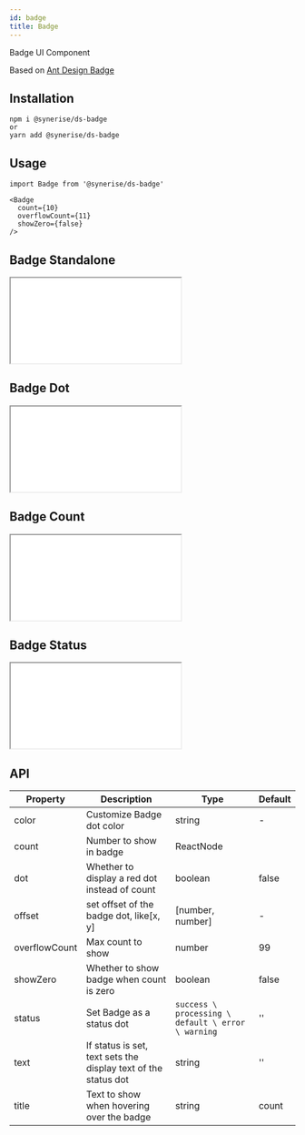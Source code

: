 ```yaml
---
id: badge
title: Badge
---
```


Badge UI Component

Based on [Ant Design Badge](https://ant.design/components/badge/)

## Installation

```
npm i @synerise/ds-badge
or
yarn add @synerise/ds-badge
```

## Usage

```
import Badge from '@synerise/ds-badge'

<Badge
  count={10}
  overflowCount={11}
  showZero={false}
/>

```

## Badge Standalone

<iframe src="/storybook-static/iframe.html?id=components-badge--standalone"></iframe>

## Badge Dot

<iframe src="/storybook-static/iframe.html?id=components-badge--dot"></iframe>

## Badge Count

<iframe src="/storybook-static/iframe.html?id=components-badge--count"></iframe>

## Badge Status

<iframe src="/storybook-static/iframe.html?id=components-badge--status"></iframe>

## API

| Property      | Description                                                    | Type                                               | Default |
| ------------- | -------------------------------------------------------------- | -------------------------------------------------- | ------- |
| color         | Customize Badge dot color                                      | string                                             | -       |
| count         | Number to show in badge                                        | ReactNode                                          |         |
| dot           | Whether to display a red dot instead of count                  | boolean                                            | false   |
| offset        | set offset of the badge dot, like[x, y]                        | [number, number]                                   | -       |
| overflowCount | Max count to show                                              | number                                             | 99      |
| showZero      | Whether to show badge when count is zero                       | boolean                                            | false   |
| status        | Set Badge as a status dot                                      | `success \ processing \ default \ error \ warning` | ''      |
| text          | If status is set, text sets the display text of the status dot | string                                             | ''      |
| title         | Text to show when hovering over the badge                      | string                                             | count   |
